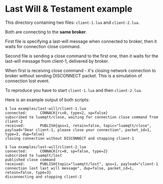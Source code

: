 # Last Will & Testament example

This directory containing two files: `client-1.lua` and `client-2.lua`.

Both are connecting to the **same broker**.

First file is specifying a last-will message when connected to broker, then it waits for connection close command.

Second file is sending a close command to the first one, then it waits for the last-will message from client-1, delivered by broker.

When first is receiving close command - it's closing network connection to broker without sending DISCONNECT packet.
This is a simulation of connection lost event.

To reproduce you have to start `client-1.lua` and then `client-2.lua`.

Here is an example output of both scripts:

```console
$ lua examples/last-will/client-1.lua
connected:      CONNACK{rc=0, type=2, sp=false}
subscribed to luamqtt/close, waiting for connection close command from client-2
received:       PUBLISH{qos=1, retain=false, topic="luamqtt/close", payload="Dear client-1, please close your connection", packet_id=1, type=3, dup=false}
closing connection without DISCONNECT and stopping client-1
```

```console
$ lua examples/last-will/client-2.lua
connected:      CONNACK{rc=0, sp=false, type=2}
subscribed to luamqtt/lost
published close command
received:       PUBLISH{topic="luamqtt/lost", qos=1, payload="client-1 connection lost last will message", dup=false, packet_id=1, retain=false, type=3}
disconnecting and stopping client-2
```
